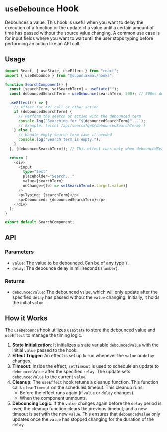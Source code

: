 # `useDebounce` Hook

Debounces a value. This hook is useful when you want to delay the execution of a function or the update of a value until a certain amount of time has passed without the source value changing. A common use case is for input fields where you want to wait until the user stops typing before performing an action like an API call.

## Usage

```typescript
import React, { useState, useEffect } from "react";
import { useDebounce } from "@supunlakmal/hooks";

function SearchComponent() {
  const [searchTerm, setSearchTerm] = useState("");
  const debouncedSearchTerm = useDebounce(searchTerm, 500); // 500ms delay

  useEffect(() => {
    // Effect for API call or other action
    if (debouncedSearchTerm) {
      // Perform the search or action with the debounced term
      console.log(`Searching for "${debouncedSearchTerm}"...`);
      // Example: fetch(`/api/search?q=${debouncedSearchTerm}`)
    } else {
      // Handle empty search term case if needed
      console.log("Search term is empty.");
    }
  }, [debouncedSearchTerm]); // This effect runs only when debouncedSearchTerm changes

  return (
    <div>
      <input
        type="text"
        placeholder="Search..."
        value={searchTerm}
        onChange={(e) => setSearchTerm(e.target.value)}
      />
      <p>Typing: {searchTerm}</p>
      <p>Debounced: {debouncedSearchTerm}</p>
    </div>
  );
}

export default SearchComponent;
```

## API

### Parameters

- `value`: The value to be debounced. Can be of any type `T`.
- `delay`: The debounce delay in milliseconds (`number`).

### Returns

- `debouncedValue`: The debounced value, which will only update after the specified `delay` has passed without the `value` changing. Initially, it holds the initial `value`.

## How it Works

The `useDebounce` hook utilizes `useState` to store the debounced value and `useEffect` to manage the timing logic.

1.  **State Initialization**: It initializes a state variable `debouncedValue` with the initial `value` passed to the hook.
2.  **Effect Trigger**: An effect is set up to run whenever the `value` or `delay` changes.
3.  **Timeout**: Inside the effect, `setTimeout` is used to schedule an update to `debouncedValue` after the specified `delay`. The update sets `debouncedValue` to the current `value`.
4.  **Cleanup**: The `useEffect` hook returns a cleanup function. This function calls `clearTimeout` on the scheduled timeout. This cleanup runs:
    - Before the effect runs again (if `value` or `delay` changes).
    - When the component unmounts.
5.  **Debouncing Logic**: If the `value` changes again before the `delay` period is over, the cleanup function clears the previous timeout, and a new timeout is set with the new `value`. This ensures that `debouncedValue` only updates once the `value` has stopped changing for the duration of the `delay`.
